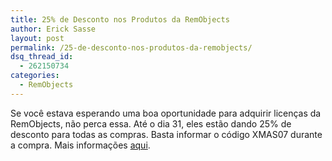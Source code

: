 ```yaml
---
title: 25% de Desconto nos Produtos da RemObjects
author: Erick Sasse
layout: post
permalink: /25-de-desconto-nos-produtos-da-remobjects/
dsq_thread_id:
  - 262150734
categories:
  - RemObjects
---
```

Se você estava esperando uma boa oportunidade para adquirir licenças da RemObjects, não perca essa. Até o dia 31, eles estão dando 25% de desconto para todas as compras. Basta informar o código XMAS07 durante a compra. Mais informações [aqui][1].

 [1]: http://www.remobjects.com/news/?id={6C2C0168-09EC-4DE4-B945-921A351B7603}